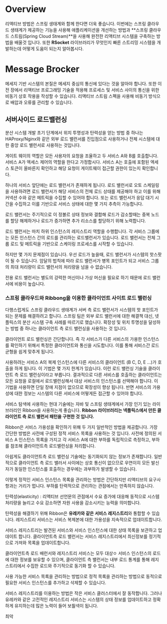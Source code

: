 # Overview

리액티브 방법은 스프링 생태계와 함께 한다면 더욱 좋습니다. 이번에는 스프링 클라우드 생태계가 제공하는 기능을 사용해 애플리케이션을 개선하는 방법과 **스프링 클라우드 스트림(Spring Cloud Stream)**을 사용해 완전한 리액티브 시스템을 구축하는 방법을 배울것 입니다. 또한 **RSocket** 라이브러리가 무엇인지 빠른 스트리밍 시스템을 개발하는데 어떻게 도움이 되는지 알아봅시다. 

#  Message Brocker 

메세지 기반 시스템의 본질은 메세지 중심의 통신에 있다는 것을 알아야 합니다. 또한 이전 장에서 리액티브 프로그래밍 기술을 적용해 프로세스 및 서비스 사이의 통신을 위한 비동기 상호 작용을 작성할 수 있습니다. 리액티브 스트림 스펙을 사용해 비동기 방식으로 배압과 오류를 관리할 수 있습니다. 

## 서버사이드 로드밸런싱

분산 시스템 개발 초기 단계에서 위치 투명성과 탄력성을 얻는 방법 중 하나는 HAProxy/Nginx와 같은 외부 로드 밸런서를 진입점으로 사용하거나 전체 시스템에 대한 중앙 로드 밸런서로 사용하는 것입니다. 

게이트 웨이의 역할은 모든 사용자의 요청을 조율하고 두 서비스 A와 B를 호출합니다. 서비스 A가 엑세스 제어의 역할을 한다고 가정합시다. 서비스 A는 호출에 포함된 엑세스 토큰이 올바른지 확인하고 해당 요청이 게이트웨이 접근할 권한이 있는지 확인합니다.

하나의 서비스 앞단에는 로드 밸런서가 존재하게 됩니다. 로드 밸런서로 오토 스케일링을 사용하려면 로드 밸런서가 해당 서비스의 전체 로드 상태를 제공해야 하고 이를 위해 커넥션 수와 같은 메트릭을 수집할 수 있어야 합니다. 또는 로드 밸런서가 응답 대기 시간을 수집하고 이를 기반으로 서비스 상태에 대한 몇 가지 추측이 가능합니다.

로드 밸런서는 주기적으로 이 정볼르 상태 정보와 결합해 로드가 감소할때는 중복 노드를 할당 해제하거나 로드가 증가하면 추가 리소스를 할당하기 위해 노력합니다. 

로드 밸런서는 마치 하위 인스턴스의 레지스트리 역할을 수행합니다. 각 서비스 그룹에는 모든 인스턴스 간의 로드를 관리하는 로드밸런서가 있습니다. 로드 밸런서는 전체 그룹 로드 및 메트릭을 기반으로 스케이링 프로세스를 시작할 수 있습니다. 

하지만 몇 가지 문제점이 있습니다. 우선 로드가 높을때, 로드 밸런서가 시스템의 핫스팟이 될 수 있습니다. 암달의 법칙에 따라 로드 밸런서가 병목 포인트가 되고 서비스 그룹의 최대 처리량이 로드 밸런서의 처리량을 넘을 수 없습니다. 

전용 로드 밸런서는 별도의 강력한 머신이나 가상 머신을 필요로 하기 때문에 로드 밸런서에 비용이 높습니다. 

### 스프링 클라우드와 Ribbong을 이용한 클라이언트 사이트 로드 밸런싱

다행스럽게도 스프링 클라우드 생태계가 서버 측 로드 밸런서가 시스템의 핫 포인트가 되는 문제를 해결하려고 합니다. 스프링 팀은 외부 로드 밸런서에 대한 해결책 대신, 넷플릭스의 분산 시스템 구축 사례를 따르기로 했습니다. 확장성 및 위치 투명성을 달성하는 방법 중 하나는 클라이언트 측 로드 밸런싱을 사용하는 것 입니다. 

클라이언트 로드 밸런싱은 간단합니다. 즉 각 서비스가 다른 서비스의 가용한 인스턴스를 확인하기 위해서 특정한 클라이언트와 통신을 시도합니다. 이를 통해 서비스간 로드 균형을 쉽게 맞추게 됩니다. 

사용하려는 서비스 A의 복제 인스턴스에 다른 서비스의 클라이언트 (B C, D, E ...)가 호출을 하게 됩니다. 이 기법은 몇 가지 한계가 있습니다. 이런 로드 밸런싱 기술을 클라이언트 측 로드 밸런싱이라고 부릅니다. 결과적으로 다른 서비스를 호출하는 클라이언트는 모든 요청을 로컬에서 로드밸런싱해서 대상 서비스의 인스턴스를 선택해야 합니다. 이 기법을 사용하면 단일 장애 지점이 없으므로 확장성이 향상 됩니다. 반면 서비스의 가용성에 대한 정보는 시스템의 다른 서비스에 어떻게든 접근할 수 있어야 합니다. 

서비스 탐색에 사용하는 현대 기술에는 자바 및 스프링 생태계에서 가장 인기 있는 라이브러리인 Ribbon을 사용하는게 좋습니다. **Ribbon 라이브러리는 넥플릭스에서 만든 클라이언트 측 로드 밸런서 패턴을 구현한 것 입니다.** 

Ribbon은 서비스 가용성을 확인하기 위해 두 가지 일반적인 방법을 제공합니다. 가장 간단한 방법은 사전에 구성된 정적 서비스 목록을 사용하는 것 입니다. 사전에 정의된 서비스 A 인스턴스 목록을 가지고 각 서비스 A에 대한 부하를 독립적으로 측정하고, 부하를 참조해 클라이언트측 로드밸런싱을 처리합니다. 

아쉽게도 클라이언트측 로드 밸런싱 기술에는 동기화되지 않는 정보가 존재합니다. 일반적으로 클라이언트 측 로드 밸러서 사이에는 상호 통신이 없으므로 우연이히 모든 발신자가 동일한 인스턴스를 호출하는 경우에는 과부하가 발생할 수 있습니다. 

이렇게 정적인 서비스 인스턴스 목록을 관리하는 방법은 간단하지만 리액티브의 요구사항과는 거리가 멉니다. 부하를 탄력적으로 관리하는 관점에서는 만족하지 않습니다. 

탄력성(elasticity)
: 리액티브 선언문의 관점에서 수요 증가에 대응해 동적으로 시스템 처리량을 늘리고 수요 감소하면 자원 사용을 감소시키는 능력을 의미합니다. 

탄력성을 해결하기 위해 Ribbon은 **유레카와 같은 서비스 레지스트리**와 통합할 수 있습니다. 레지스트리 서비스는 서비스 복제본에 대한 가용성을 지속적으로 업데이트합니다. 

서비스 레지스트리는 발견된 서비스와 서비스 인스턴스에 대한 상태 목록을 보관하고 업데이트 합니다. 클라이언트측 로드 밸런서는 서비스 레지스트리에서 최신정보를 정기적으로 가져와 목록을 업데이트합니다. 

클라이언트측 로드 배런서와 레지스트리 서비스는 모두 대상ㅇ 서비스 인스턴스의 로드에 대한 정보를 보유할 수 있으며, 클라이언트 측 밸런서는 내부 로드 통계를 통해 레지스트리에서 수집한 로드와 주기적으로 동기화 할 수 있습니다. 

사용 가능한 서비스 목록을 관리하는 방법으로 정적 목록을 관리하는 방법으로 동적으로 필요한 서비스 인스턴스를 추가하고 삭제할 수 있습니다. 

서비스 레지스트리를 이용하는 방법은 작은 서비스 클러스터에서 잘 동작합니다. 그러나 유레카와 같은 고전적인 레지스트리 서비스는 시스템의 상태 정보를 업데이트하고 정확하게 유지하는데 많은 노력이 들어 보틀넥이 됩니다. 

최악



<!--stackedit_data:
eyJoaXN0b3J5IjpbNjUzNTI5OTI2LC00NjIxMjA4NDUsLTY4Nz
Q1NzA5LDk5MjMzNDUzLC0yMTYyMjU4NzgsNzI3NjE4MDQyLDcx
OTk2MDk1OCwtODM1MTgwNzEzLC0xNzg5MTM5ODA5LDE2OTUyNj
IyNCwtMTUyMTkxNSwxNTUxNDIwMjA0LDEyOTcxMDQyMiwtMTI4
MzM2Nzk3NSw5NjI4NTIyNzVdfQ==
-->